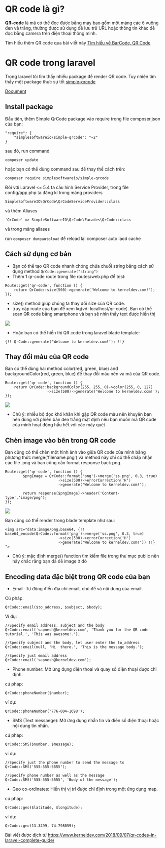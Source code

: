 # QR code là gì?
**QR-code** là mã có thể đọc được bằng máy bao gồm một mảng các ô vuông đen và trắng, thường được sử dụng để lưu trữ URL hoặc thông tin khác để đọc bằng camera trên điện thoại thông minh. 

Tìm hiểu thêm QR code qua bài viết này 
[Tìm hiều về BarCode, QR Code](https://viblo.asia/p/tim-hieu-ve-barcode-qr-code-m68Z0RLj5kG)

# QR code trong laravel
Trong laravel tôi tìm thấy nhiều package để render QR code. Tuy nhiên tìm thấy một package thực sự tốt [simple-qrcode](https://github.com/SimpleSoftwareIO/simple-qrcode)

[Document](https://www.simplesoftware.io/docs/simple-qrcode)

## Install package

Đầu tiên, thêm Simple QrCode package vào require trong file composer.json của bạn:
```
"require": {
    "simplesoftwareio/simple-qrcode": "~2"
}
```

sau đó, run command

`composer update`

hoặc bạn có thể dùng command sau để thay thế cách trên:
```
composer require simplesoftwareio/simple-qrcode
```

Đôi với Laravel <= 5.4 ta cấu hình Service Provider, trong file config/app.php ta đăng kí trong mảng providers
```
SimpleSoftwareIO\QrCode\QrCodeServiceProvider::class
```

và thêm Aliases
```
'QrCode' => SimpleSoftwareIO\QrCode\Facades\QrCode::class
```
và trong mảng aliases

run `composer dumpautoload` để reload lại composer auto laod cache
## Cách sử dụng cơ bản
* Bạn có thể tạo QR code nhanh chóng chứa chuối string bằng cách sử dụng method `QrCode::generate("string")`
* Thêm 1 qr-code route trong file routes/web.php để test:
```
Route::get('qr-code', function () {
    return QrCode::size(500)->generate('Welcome to kerneldev.com!');
});
```

* size() method giúp chúng ta thay đổi size của QR code.
* truy cập route của bạn để xem kq(vd: localhost/qr-code). Bạn có thể  scan QR code bằng smartphone và bạn sẽ nhìn thấy text được hiển thị

![](https://images.viblo.asia/0998d669-0b87-405f-83ca-956971bf3476.png)

* Hoặc bạn có thể hiển thị QR code trong laravel blade template:

```
{!! QrCode::generate('Welcome to kerneldev.com!'); !!}
```
## Thay đổi màu của QR code
Bạn có thể dùng hai method color(red, green, blue) and backgroundColor(red, green, blue) để thay đổi màu nền và mã của QR code.
```
Route::get('qr-code', function () { 
    return QrCode::backgroundColor(255, 255, 0)->color(255, 0, 127)
                   ->size(500)->generate('Welcome to kerneldev.com!'); 
});
```

![](https://images.viblo.asia/61fee0c0-ded7-48a8-9ccd-b008cca50544.png)

* Chú ý: nhiều bộ đọc khó khăn khi gặp QR code màu nên khuyên bạn nên dùng với phiên bản đen trắng mặt định nếu bạn muốn mã QR code của mình hoạt động hầu hết với các máy quét

## Chèn image vào bên trong QR code
Bạn cũng có thể chèn một hình ảnh vào giữa QR code của mình bằng phương thức merge('filename.png') và method này chỉ có thể chấp nhận các file .png và bạn cũng cần format response back png.

```
Route::get('qr-code', function () {
        $pngImage = QrCode::format('png')->merge('ss.png', 0.3, true)
                        ->size(500)->errorCorrection('H')
                        ->generate('Welcome to kerneldev.com!');
 
        return response($pngImage)->header('Content-type','image/png');
});
```

![](https://images.viblo.asia/94a51a69-aace-4f53-9c6b-40e7012b0a19.png)

Bạn cũng có thể render trong blade template như sau:
```
<img src="data:image/png;base64, {!! base64_encode(QrCode::format('png')->merge('ss.png', 0.3, true)
                        ->size(500)->errorCorrection('H')
                        ->generate('Welcome to kerneldev.com!')) !!} ">
```

* Chú ý: mặc định merge() function tìm kiếm file trong thư mục public nên hãy chắc rằng bạn đã để image ở đó

## Encoding data đặc biệt trong QR code của bạn
* Email: Tự động điền địa chỉ email, chủ đề và nội dung của email.

Cú pháp:
```
QrCode::email($to_address, $subject, $body);
```

Ví dụ:
```
//Specify email address, subject and the body
QrCode::email('sapnesh@kerneldev.com', 'Thank you for the QR code tutorial.', 'This was awesome!.');
 
//Specify subject and the body, let user enter the to_address
QrCode::email(null, 'Hi  there.', 'This is the message body.');
 
//Specify just email address
QrCode::email('sapnesh@kerneldev.com');
```

* Phone number: Mở ứng dụng điện thoại và quay số điện thoại được chỉ định.

cú pháp:
```
QrCode::phoneNumber($number);
```

ví dụ:

```
QrCode::phoneNumber('776-004-1698');
```

 
* SMS (Text messaege): Mở ứng dụng nhắn tin và điền số điện thoại hoặc nội dung tin nhắn.

cú pháp:
```
QrCode::SMS($number, $message);
```

ví dụ:

```
//Specify just the phone number to send the message to
QrCode::SMS('555-555-5555');
 
//Specify phone number as well as the message
QrCode::SMS('555-555-5555', 'Body of the message');
```


* Geo co-ordinates: Hiển thị vị trí được chỉ định trong một ứng dụng map.

cú pháp:
```
QrCode::geo($latitude, $longitude);
```

ví dụ:

```
QrCode::geo(13.3499, 74.798059);
```

Bài viết được dịch từ https://www.kerneldev.com/2018/09/07/qr-codes-in-laravel-complete-guide/